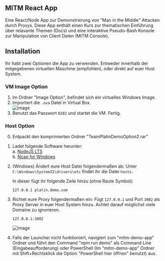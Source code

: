 ## MITM React App

Eine React/Node App zur Demonstrierung von "Man in the Middle" Attacken durch Proxys.
Diese App enthält einen Kurs zur thematischen Einführung über relavante Themen (Docs)
und eine interaktive Pseudo-Bash Konsole zur Manipulation von Client Daten (MITM Console).

## Installation

Ihr habt zwei Optionen die App zu verwenden. Entweder innerhalb der mitgegebenen virtuellen
Maschine (empfohlen), oder direkt auf euer Host System.

### VM Image Option

1. Im Ordner "Image Option", befindet sich ein virtuelles Windows Image.
2. Importiert die `.ova` Datei in Virtual Box. <br/>
![image](https://i.imgur.com/7ARoX1y.gif)
3. Benutzt das Passwort `0202` und startet die VM. Fertig.



### Host Option

0. Entpackt den komprimierten Ordner "TeamPlatinDemoOption2.rar" 
1. Ladet folgende Software herunter:
   <br/>a. [NodeJS LTS](https://nodejs.org/en/download/)
   <br/>b. [Ncap for Windows](https://npcap.com/#download)

2. (Windows) Ändert eure Host Datei folgendermaßen ab:
   Unter `C:\Windows\System32\drivers\etc` findet ihr die Datei `hosts`.
  
   In dieser fügt ihr folgende Zeile hinzu (ohne Raute Symbol):
   ```
   127.0.0.1 platin.demo.com
   ```

3. Richtet eure Proxy folgendermaßen ein:
   Fügt `127.0.0.1` und Port `3002` als Proxy Server in euer Host System hinzu.
   Achtet darauf möglichst viele Domaine zu ignorieren.
   ```
   127.0.0.1:3002
   ```
   ![image](https://i.imgur.com/pG5mqEP.gif)

4. Falls der Launcher nicht funktioniert, navigiert zum "mitm-demo-app" Ordner und führt den Command "npm run demo"
   als Command Line (Eingabeaufforderung) oder PowerShell (Im "mitm-demo-app" Ordner
   mit Shift+Rechtsklick die Option "PowerShell hier öffnen" benutzt) aus.
